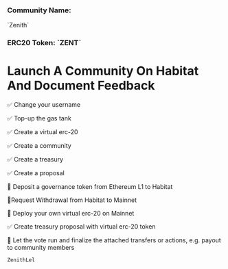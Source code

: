 
<h3> Community Name: </h3> `Zenith` 
<h3>ERC20 Token: `ZENT` </h3>


<h1>Launch A Community On Habitat And Document Feedback</h1>

✅ Change your username

✅ Top-up the gas tank

✅ Create a virtual erc-20

✅ Create a community

✅ Create a treasury

✅ Create a proposal

🔲 Deposit a governance token from Ethereum L1 to Habitat

🔲Request Withdrawal from Habitat to Mainnet

🔲 Deploy your own virtual erc-20 on Mainnet

✅ Create treasury proposal with virtual erc-20 token

🔲 Let the vote run and finalize the attached transfers or actions, e.g. payout to community members

`ZenithLel`
